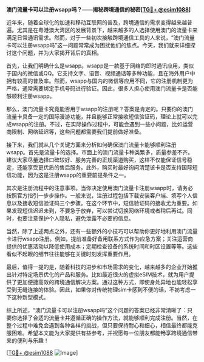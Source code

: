 **澳门流量卡可以注册wsapp吗？——揭秘跨境通信的秘密[[TG💪+ @esim1088](https://t.me/s/esim1088)]**

近年来，随着全球化的加速和移动互联网的普及，跨境通信的需求变得越来越普遍。尤其是在粤港澳大湾区的发展背景下，越来越多的人选择使用澳门的流量卡来满足日常通讯需求。然而，对于一些初次接触跨境通信工具的人来说，“澳门流量卡可以注册wsapp吗”这一问题常常成为困扰他们的焦点。今天，我们就来详细探讨这个问题，并为大家揭开背后的真相。

首先，让我们明确什么是wsapp。wsapp是一款基于网络的即时通讯应用，类似于国内的微信或QQ。它支持文字、语音、视频通话等多种功能，且在海外用户中拥有较高的普及率。然而，wsapp与国内的微信等应用不同，它的注册机制更为严格，通常需要绑定手机号码进行验证。因此，很多人担心使用澳门流量卡是否能够顺利注册wsapp。

那么，澳门流量卡究竟能否用于wsapp的注册呢？答案是肯定的。只要你的澳门流量卡具备一定的国际漫游功能，并且能够正常接收短信验证码，理论上就可以完成wsapp的注册。不过，在实际操作过程中，可能会遇到一些小问题，比如运营商限制、网络延迟等，这些问题都需要我们提前做好准备。

接下来，我们就从几个关键方面来分析如何确保澳门流量卡能够顺利注册wsapp。首先是流量卡的选择。市面上的澳门流量卡种类繁多，质量参差不齐。建议大家尽量选择口碑较好、服务完善的正规渠道购买，这样不仅能保证信号稳定，还能享受更优质的售后服务。此外，购买时最好询问清楚该卡是否支持国际短信功能，因为这是注册wsapp的重要前提条件之一。

其次是注册流程中的注意事项。当你决定使用澳门流量卡注册wsapp时，请务必按照官方指引一步步操作。一般来说，注册过程包括下载安装客户端、填写个人信息以及接收短信验证码三个步骤。在这个环节中，短信验证码的接收尤为重要。如果发现短信迟迟未到，不要急于放弃，可以尝试切换网络环境或者稍后再试。同时，也要注意保护个人隐私，避免泄露不必要的信息。

当然，除了上述两点之外，还有一些额外的小技巧可以帮助你更好地利用澳门流量卡进行wsapp注册。例如，提前准备好备用联系方式作为应急方案；关注运营商提供的优惠活动以降低使用成本；定期检查设备的系统时间和时区设置等等。这些看似不起眼的细节往往能够在关键时刻发挥重要作用。

最后，值得一提的是，随着科技的进步和市场需求的变化，越来越多的企业开始推出针对特定场景优化的产品和服务。比如最近很火的虚拟eSIM技术，就为用户提供了更加便捷高效的跨境通信解决方案。通过这种方式，即使身处异地也能轻松享受到无缝连接的体验。因此，如果你对传统物理sim卡感到不便的话，不妨考虑一下这种新型模式。

综上所述，“澳门流量卡可以注册wsapp吗”这个问题的答案已经非常清晰了：只要你选择了合适的流量卡并遵循正确的操作方法，就能够顺利完成注册。当然，在整个过程中难免会遇到各种各样的挑战，但只要保持耐心和细心，相信最终都能克服困难。希望本文能为大家提供有益参考，并祝愿每一位朋友都能畅享跨境通信带来的便利与乐趣！

[[TG💪+ @esim1088](https://t.me/s/esim1088) ![Image](https://i.postimg.cc/4NQfJmqS/Snipaste-2025-05-13-00-14-12.png)]